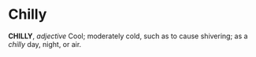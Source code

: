 # Chilly

**CHILLY**, _adjective_ Cool; moderately cold, such as to cause shivering; as a _chilly_ day, night, or air.